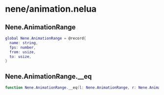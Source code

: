 # nene/animation.nelua
## Nene.AnimationRange

```lua
global Nene.AnimationRange = @record{
  name: string,
  fps: number,
  from: usize,
  to: usize,
}
```

## Nene.AnimationRange.__eq

```lua
function Nene.AnimationRange.__eq(l: Nene.AnimationRange, r: Nene.AnimationRange): boolean
```
